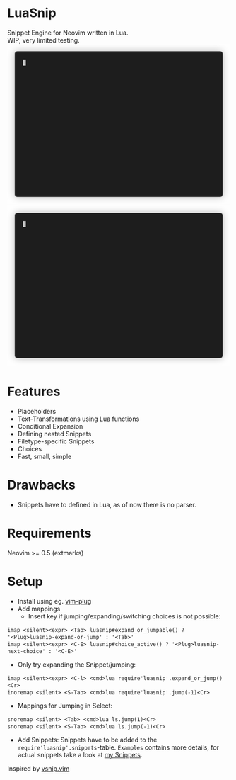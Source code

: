 # LuaSnip
Snippet Engine for Neovim written in Lua.  
WIP, very limited testing.  
![Basic-Example](./Examples/basic.gif)
![Choice-Example](./Examples/choices.gif)

# Features
- Placeholders
- Text-Transformations using Lua functions
- Conditional Expansion
- Defining nested Snippets
- Filetype-specific Snippets
- Choices
- Fast, small, simple

# Drawbacks
- Snippets have to defined in Lua, as of now there is no parser.

# Requirements
Neovim >= 0.5 (extmarks)

# Setup
- Install using eg. [vim-plug](https://github.com/junegunn/vim-plug)
- Add mappings
  - Insert key if jumping/expanding/switching choices is not possible:
```vim
imap <silent><expr> <Tab> luasnip#expand_or_jumpable() ? '<Plug>luasnip-expand-or-jump' : '<Tab>'
imap <silent><expr> <C-E> luasnip#choice_active() ? '<Plug>luasnip-next-choice' : '<C-E>'
```
  - Only try expanding the Snippet/jumping:
```vim
imap <silent><expr> <C-l> <cmd>lua require'luasnip'.expand_or_jump()<Cr>
inoremap <silent> <S-Tab> <cmd>lua require'luasnip'.jump(-1)<Cr>
```
  - Mappings for Jumping in Select:
```vim
snoremap <silent> <Tab> <cmd>lua ls.jump(1)<Cr>
snoremap <silent> <S-Tab> <cmd>lua ls.jump(-1)<Cr>
```
- Add Snippets: Snippets have to be added to the `require'luasnip'.snippets`-table.
`Examples` contains more details, for actual snippets take a look at [my Snippets](https://github.com/L3MON4D3/Dotfiles/blob/master/.config/nvim/lua/snips.lua).

Inspired by [vsnip.vim](https://github.com/hrsh7th/vim-vsnip/)
